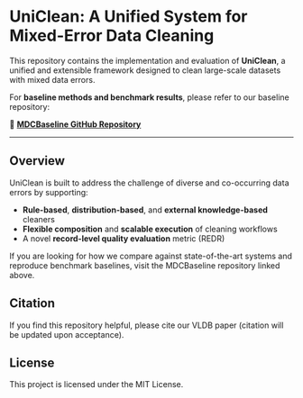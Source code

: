 # UniClean: A Unified System for Mixed-Error Data Cleaning

This repository contains the implementation and evaluation of **UniClean**, a unified and extensible framework designed to clean large-scale datasets with mixed data errors.

For **baseline methods and benchmark results**, please refer to our baseline repository:

🔗 **[MDCBaseline GitHub Repository](https://github.com/qzkinhit/MDCBaseline)**

---

## Overview

UniClean is built to address the challenge of diverse and co-occurring data errors by supporting:
- **Rule-based**, **distribution-based**, and **external knowledge-based** cleaners
- **Flexible composition** and **scalable execution** of cleaning workflows
- A novel **record-level quality evaluation** metric (REDR)

If you are looking for how we compare against state-of-the-art systems and reproduce benchmark baselines, visit the MDCBaseline repository linked above.

## Citation

If you find this repository helpful, please cite our VLDB paper (citation will be updated upon acceptance).

## License

This project is licensed under the MIT License.
